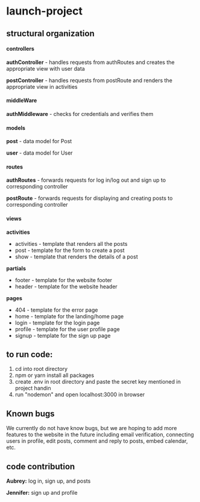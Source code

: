 # launch-project

## structural organization

#### controllers

**authController** - handles requests from authRoutes and creates the appropriate view
with user data

**postController** - handles requests from postRoute and renders the appropriate
view in activities

#### middleWare

**authMiddleware** - checks for credentials and verifies them

#### models

**post** - data model for Post

**user** - data model for User

#### routes

**authRoutes** - forwards requests for log in/log out and sign up to corresponding
controller

**postRoute** - forwards requests for displaying and creating posts to corresponding
controller


#### views
**activities**
- activities - template that renders all the posts
- post - template for the form to create a post
- show - template that renders the details of a post

**partials**
- footer - template for the website footer
- header - template for the website header

**pages**
- 404 - template for the error page
- home - template for the landing/home page
- login - template for the login page
- profile - template for the user profile page
- signup - template for the sign up page


## to run code:
1. cd into root directory
2. npm or yarn install all packages
3. create .env in root directory and paste the secret key mentioned in project handin
4. run "nodemon" and open localhost:3000 in browser

## Known bugs
We currently do not have know bugs, but we are hoping to add more features to the website in the future including email verification, connecting users in profile, edit posts, comment and reply to posts,
embed calendar, etc. 

## code contribution
**Aubrey:** log in, sign up, and posts

**Jennifer:** sign up and profile


